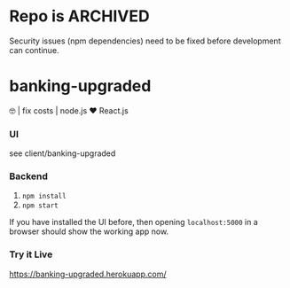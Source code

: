 # Repo is ARCHIVED

Security issues (npm dependencies) need to be fixed before development can continue.

# banking-upgraded
🤓 | fix costs | node.js ♥ React.js

### UI
see client/banking-upgraded

### Backend
1. `npm install`
2. `npm start`

If you have installed the UI before, then opening `localhost:5000` in a browser should show the working app now.

### Try it Live
https://banking-upgraded.herokuapp.com/
